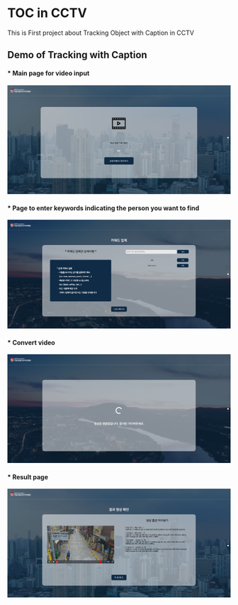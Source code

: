 # TOC in CCTV
This is First project about Tracking Object with Caption in CCTV

## Demo of Tracking with Caption
#### * Main page for video input
<p align="center"><img src="web/www/static/preview/video.png"\></p>

#### * Page to enter keywords indicating the person you want to find
<p align="center"><img src="web/www/static/preview/keyword.png"\></p>

#### * Convert video
<p align="center"><img src="web/www/static/preview/loading.png"\></p>

#### * Result page
<p align="center"><img src="web/www/static/preview/result.png"\></p>
